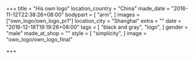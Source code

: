 +++
title = "His own logo"
location_country = "China"
made_date = "2016-11-12T22:38:26+08:00"
bodypart = [
  "arm",
]
images = ["own_logo/own_logo_pr1"]
location_city = "Shanghai"
extra = ""
date = "2016-12-18T19:19:26+08:00"
tags = [
  "black and gray",
  "logo",
]
gender = "male"
made_at_shop = ""
style = [
  "simplicity",
]
image = "own_logo/own_logo_final"

+++

